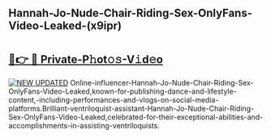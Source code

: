 ## Hannah-Jo-Nude-Chair-Riding-Sex-OnlyFans-Video-Leaked-(x9ipr)


# <h2><a href="https://mediaupload.pro?-19M">🔗👉 🔴 Private-P𝚑ot𝚘𝚜-V𝚒d𝚎o</a></h2>

[![NEW UPDATED](https://i.imgur.com/0qMVB7G.gif)](https://mediaupload.pro?-19M)
Online-influencer-Hannah-Jo-Nude-Chair-Riding-Sex-OnlyFans-Video-Leaked,known-for-publishing-dance-and-lifestyle-content,-including-performances-and-vlogs-on-social-media-platforms.Brilliant-ventriloquist-assistant-Hannah-Jo-Nude-Chair-Riding-Sex-OnlyFans-Video-Leaked,celebrated-for-their-exceptional-abilities-and-accomplishments-in-assisting-ventriloquists.  